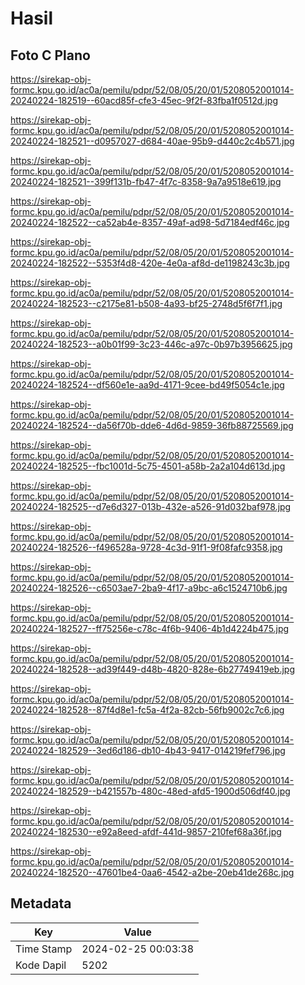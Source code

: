 # Hasil

## Foto C Plano

https://sirekap-obj-formc.kpu.go.id/ac0a/pemilu/pdpr/52/08/05/20/01/5208052001014-20240224-182519--60acd85f-cfe3-45ec-9f2f-83fba1f0512d.jpg

https://sirekap-obj-formc.kpu.go.id/ac0a/pemilu/pdpr/52/08/05/20/01/5208052001014-20240224-182521--d0957027-d684-40ae-95b9-d440c2c4b571.jpg

https://sirekap-obj-formc.kpu.go.id/ac0a/pemilu/pdpr/52/08/05/20/01/5208052001014-20240224-182521--399f131b-fb47-4f7c-8358-9a7a9518e619.jpg

https://sirekap-obj-formc.kpu.go.id/ac0a/pemilu/pdpr/52/08/05/20/01/5208052001014-20240224-182522--ca52ab4e-8357-49af-ad98-5d7184edf46c.jpg

https://sirekap-obj-formc.kpu.go.id/ac0a/pemilu/pdpr/52/08/05/20/01/5208052001014-20240224-182522--5353f4d8-420e-4e0a-af8d-de1198243c3b.jpg

https://sirekap-obj-formc.kpu.go.id/ac0a/pemilu/pdpr/52/08/05/20/01/5208052001014-20240224-182523--c2175e81-b508-4a93-bf25-2748d5f6f7f1.jpg

https://sirekap-obj-formc.kpu.go.id/ac0a/pemilu/pdpr/52/08/05/20/01/5208052001014-20240224-182523--a0b01f99-3c23-446c-a97c-0b97b3956625.jpg

https://sirekap-obj-formc.kpu.go.id/ac0a/pemilu/pdpr/52/08/05/20/01/5208052001014-20240224-182524--df560e1e-aa9d-4171-9cee-bd49f5054c1e.jpg

https://sirekap-obj-formc.kpu.go.id/ac0a/pemilu/pdpr/52/08/05/20/01/5208052001014-20240224-182524--da56f70b-dde6-4d6d-9859-36fb88725569.jpg

https://sirekap-obj-formc.kpu.go.id/ac0a/pemilu/pdpr/52/08/05/20/01/5208052001014-20240224-182525--fbc1001d-5c75-4501-a58b-2a2a104d613d.jpg

https://sirekap-obj-formc.kpu.go.id/ac0a/pemilu/pdpr/52/08/05/20/01/5208052001014-20240224-182525--d7e6d327-013b-432e-a526-91d032baf978.jpg

https://sirekap-obj-formc.kpu.go.id/ac0a/pemilu/pdpr/52/08/05/20/01/5208052001014-20240224-182526--f496528a-9728-4c3d-91f1-9f08fafc9358.jpg

https://sirekap-obj-formc.kpu.go.id/ac0a/pemilu/pdpr/52/08/05/20/01/5208052001014-20240224-182526--c6503ae7-2ba9-4f17-a9bc-a6c1524710b6.jpg

https://sirekap-obj-formc.kpu.go.id/ac0a/pemilu/pdpr/52/08/05/20/01/5208052001014-20240224-182527--ff75256e-c78c-4f6b-9406-4b1d4224b475.jpg

https://sirekap-obj-formc.kpu.go.id/ac0a/pemilu/pdpr/52/08/05/20/01/5208052001014-20240224-182528--ad39f449-d48b-4820-828e-6b27749419eb.jpg

https://sirekap-obj-formc.kpu.go.id/ac0a/pemilu/pdpr/52/08/05/20/01/5208052001014-20240224-182528--87f4d8e1-fc5a-4f2a-82cb-56fb9002c7c6.jpg

https://sirekap-obj-formc.kpu.go.id/ac0a/pemilu/pdpr/52/08/05/20/01/5208052001014-20240224-182529--3ed6d186-db10-4b43-9417-014219fef796.jpg

https://sirekap-obj-formc.kpu.go.id/ac0a/pemilu/pdpr/52/08/05/20/01/5208052001014-20240224-182529--b421557b-480c-48ed-afd5-1900d506df40.jpg

https://sirekap-obj-formc.kpu.go.id/ac0a/pemilu/pdpr/52/08/05/20/01/5208052001014-20240224-182530--e92a8eed-afdf-441d-9857-210fef68a36f.jpg

https://sirekap-obj-formc.kpu.go.id/ac0a/pemilu/pdpr/52/08/05/20/01/5208052001014-20240224-182520--47601be4-0aa6-4542-a2be-20eb41de268c.jpg


## Metadata

| Key        | Value               |
| ---------- | ------------------- |
| Time Stamp | 2024-02-25 00:03:38 |
| Kode Dapil | 5202                |



